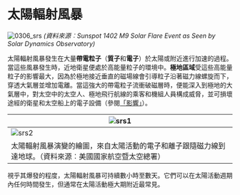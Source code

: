 # 太陽輻射風暴

![0306_srs](./static/0306_srs.jpg)
*(資料來源︰Sunspot 1402 M9 Solar Flare Event as Seen by Solar
Dynamics Observatory)*

太陽輻射風暴發生在大量**帶電粒子**（**質子**和**電子**）於太陽或附近進行加速的過程。當這些風暴發生時，近地衛星便處於高能量粒子的環境中。**極地區域**受這些高能量粒子的影響最大，因為於極地接近垂直的磁場線會引導粒子沿著磁力線螺旋而下，穿透大氣層並增加電離。當這強大的帶電粒子流衝破磁層時，便能深入到極地的大氣層中，對太空中的太空人、極地飛行航線的乘客和機組人員構成威脅，並可損壞途經的衛星和太空船上的電子設備（參閱[「影響」](#/zh_hk/impacts)）。

|![srs1](./static/0314_srs1.png)|
|--|
|![srs2](./static/0314_srs2.png)|
|太陽輻射風暴演變的繪圖，來自太陽活動的電子和離子跟隨磁力線到達地球。（資料來源︰美國國家航空暨太空總署）|

視乎其爆發的程度，太陽輻射風暴可持續數小時至數天。它們可以在太陽活動週期內任何時間發生，但通常在太陽活動極大期附近最常見。